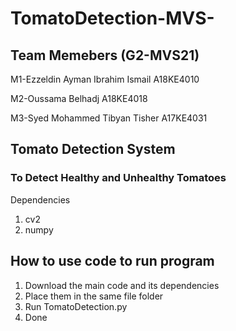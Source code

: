 # TomatoDetection-MVS-
## Team Memebers (G2-MVS21)
M1-Ezzeldin Ayman Ibrahim Ismail	A18KE4010

M2-Oussama Belhadj	A18KE4018

M3-Syed Mohammed Tibyan Tisher	A17KE4031

## Tomato Detection System
### To Detect Healthy and Unhealthy Tomatoes
Dependencies

1. cv2
2. numpy

## How to use code to run program

1. Download the main code and its dependencies
2. Place them in the same file folder
3. Run TomatoDetection.py
4. Done
